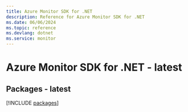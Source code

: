 ```yaml
---
title: Azure Monitor SDK for .NET
description: Reference for Azure Monitor SDK for .NET
ms.date: 06/06/2024
ms.topic: reference
ms.devlang: dotnet
ms.service: monitor
---
```

# Azure Monitor SDK for .NET - latest
## Packages - latest
[!INCLUDE [packages](monitor-index.md)]